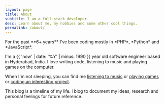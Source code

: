 ```yaml
---
layout: page
title: About
subtitle: I am a full-stack developer.
desc: Learn about me, my hobbies and some other cool things.
permalink: /about/
---
```


<div class="pretty-links">

<div class="lead lead-about">For the past **6+ years** I've been coding mostly in *PHP*, *Python* and *JavaScript*.
</div>

I'm a {{ 'now' | date: '%Y' | minus: 1990 }} year old software engineer based in Hyderabad, India. I love writing code, listening to music and playing games on the computer.

When I'm not sleeping, you can find me <a href="https://last.fm/user/thephpguy" target="_blank">listening to music</a> or <a href="https://steamcommunity.com/id/cybercriminal" target="_blank">playing games</a> or <a href="/projects">coding an interesting project</a>.

This blog is a timeline of my life. I blog to document my ideas, research and personal feelings for future reference.

</div>